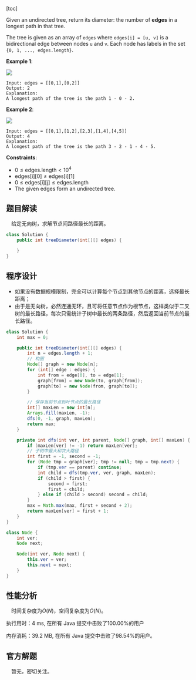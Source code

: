 [toc]

Given an undirected tree, return its diameter: the number of **edges** in a longest path in that tree.

The tree is given as an array of `edges` where `edges[i] = [u, v]` is a bidirectional edge between nodes `u` and `v`.  Each node has labels in the set `{0, 1, ..., edges.length}`.

 

**Example 1**:

<img src="..\images\#1245_exp1.png"  />

```
Input: edges = [[0,1],[0,2]]
Output: 2
Explanation: 
A longest path of the tree is the path 1 - 0 - 2.
```

**Example 2**:

<img src="..\images\#1245_exp2.png"  />

```
Input: edges = [[0,1],[1,2],[2,3],[1,4],[4,5]]
Output: 4
Explanation: 
A longest path of the tree is the path 3 - 2 - 1 - 4 - 5.
```



**Constraints**:

* $0 \le \text{edges.length} < 10^4$
* $\text{edges[i][0]} \ne \text{edges[i][1]}$
* $0 \le \text{edges[i][j]} \le \text{edges.length}$
* The given edges form an undirected tree.



## 题目解读

&emsp;给定无向树，求解节点间路径最长的距离。

```java
class Solution {
    public int treeDiameter(int[][] edges) {

    }
}
```

## 程序设计

* 如果没有数据规模限制，完全可以计算每个节点到其他节点的距离，选择最长距离；
* 由于是无向树，必然连通无环，且可将任意节点作为根节点，这样类似于二叉树的最长路径，每次只需统计子树中最长的两条路径，然后返回当前节点的最长路径。

```java
class Solution {
    int max = 0;

    public int treeDiameter(int[][] edges) {
        int n = edges.length + 1;
        // 构图
        Node[] graph = new Node[n];
        for (int[] edge : edges) {
            int from = edge[0], to = edge[1];
            graph[from] = new Node(to, graph[from]);
            graph[to] = new Node(from, graph[to]);
        }

        // 保存当前节点到叶节点的最长路径
        int[] maxLen = new int[n];
        Arrays.fill(maxLen, -1);
        dfs(0, -1, graph, maxLen);
        return max;
    }

    private int dfs(int ver, int parent, Node[] graph, int[] maxLen) {
        if (maxLen[ver] != -1) return maxLen[ver];
        // 子树中最大和次大路径
        int first = -1, second = -1;
        for (Node tmp = graph[ver]; tmp != null; tmp = tmp.next) {
            if (tmp.ver == parent) continue;
            int child = dfs(tmp.ver, ver, graph, maxLen);
            if (child > first) {
                second = first;
                first = child;
            } else if (child > second) second = child;
        }
        max = Math.max(max, first + second + 2);
        return maxLen[ver] = first + 1;
    }
}

class Node {
    int ver;
    Node next;

    Node(int ver, Node next) {
        this.ver = ver;
        this.next = next;
    }
}
```

## 性能分析

&emsp;时间复杂度为$O(N)$，空间复杂度为$O(N)$。

执行用时：4 ms, 在所有 Java 提交中击败了100.00%的用户

内存消耗：39.2 MB, 在所有 Java 提交中击败了98.54%的用户。

## 官方解题

&emsp;暂无，密切关注。
